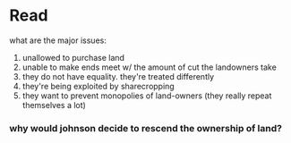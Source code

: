 # Read

what are the major issues:
1. unallowed to purchase land
2. unable to make ends meet w/ the amount of cut the landowners take
3. they do not have equality. they're treated differently
4. they're being exploited by sharecropping
5. they want to prevent monopolies of land-owners
(they really repeat themselves a lot)
### why would johnson decide to rescend the ownership of land?
